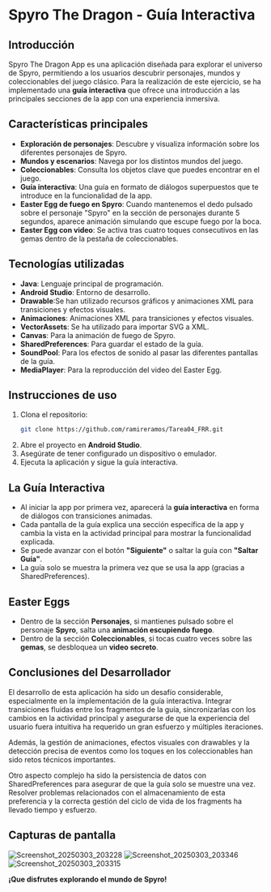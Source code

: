 # Spyro The Dragon - Guía Interactiva

## Introducción
Spyro The Dragon App es una aplicación diseñada para explorar el universo de Spyro, permitiendo a los usuarios descubrir personajes, mundos y coleccionables del juego clásico. Para la realización de este ejercicio, se ha implementado una **guía interactiva** que ofrece una introducción a las principales secciones de la app con una experiencia inmersiva.

## Características principales
- **Exploración de personajes**: Descubre y visualiza información sobre los diferentes personajes de Spyro.
- **Mundos y escenarios**: Navega por los distintos mundos del juego.
- **Coleccionables**: Consulta los objetos clave que puedes encontrar en el juego.
- **Guía interactiva**: Una guía en formato de diálogos superpuestos que te introduce en la funcionalidad de la app.
- **Easter Egg de fuego en Spyro**: Cuando mantenemos el dedo pulsado sobre el personaje "Spyro" en la sección de personajes durante 5 segundos, aparece animación simulando que escupe fuego por la boca.
- **Easter Egg con video**: Se activa tras cuatro toques consecutivos en las gemas dentro de la pestaña de coleccionables.

## Tecnologías utilizadas
- **Java**: Lenguaje principal de programación.
- **Android Studio**: Entorno de desarrollo.
- **Drawable**:Se han utilizado recursos gráficos y animaciones XML para transiciones y efectos visuales.
- **Animaciones**: Animaciones XML para transiciones y efectos visuales.
- **VectorAssets**: Se ha utilizado para importar SVG a XML.
- **Canvas**: Para la animación de fuego de Spyro.
- **SharedPreferences**: Para guardar el estado de la guía.
- **SoundPool**: Para los efectos de sonido al pasar las diferentes pantallas de la guía.
- **MediaPlayer**: Para la reproducción del video del Easter Egg.

## Instrucciones de uso
1. Clona el repositorio:
   ```sh
   git clone https://github.com/ramireramos/Tarea04_FRR.git
   ```
2. Abre el proyecto en **Android Studio**.
3. Asegúrate de tener configurado un dispositivo o emulador.
4. Ejecuta la aplicación y sigue la guía interactiva.

## La Guía Interactiva
- Al iniciar la app por primera vez, aparecerá la **guía interactiva** en forma de diálogos con transiciones animadas.
- Cada pantalla de la guía explica una sección específica de la app y cambia la vista en la actividad principal para mostrar la funcionalidad explicada.
- Se puede avanzar con el botón **"Siguiente"** o saltar la guía con **"Saltar Guía"**.
- La guía solo se muestra la primera vez que se usa la app (gracias a SharedPreferences).

## Easter Eggs

- Dentro de la sección **Personajes**, si mantienes pulsado sobre el personaje **Spyro**, salta una **animación escupiendo fuego**.
- Dentro de la sección **Coleccionables**, si tocas cuatro veces sobre las **gemas**, se desbloquea un **video secreto**.

## Conclusiones del Desarrollador
El desarrollo de esta aplicación ha sido un desafío considerable, especialmente en la implementación de la guía interactiva. Integrar transiciones fluidas entre los fragmentos de la guía, sincronizarlas con los cambios en la actividad principal y asegurarse de que la experiencia del usuario fuera intuitiva ha requerido un gran esfuerzo y múltiples iteraciones.

Además, la gestión de animaciones, efectos visuales con drawables y la detección precisa de eventos como los toques en los coleccionables han sido retos técnicos importantes. 

Otro aspecto complejo ha sido la persistencia de datos con SharedPreferences para asegurar de que la guía solo se muestre una vez. Resolver problemas relacionados con el almacenamiento de esta preferencia y la correcta gestión del ciclo de vida de los fragments ha llevado tiempo y esfuerzo.

## Capturas de pantalla

![Screenshot_20250303_203228](https://github.com/user-attachments/assets/1073a950-a301-4ec0-8af0-2c896778cdc0)
![Screenshot_20250303_203346](https://github.com/user-attachments/assets/b207adf2-06c4-4746-9984-3ea2ce4db019)
![Screenshot_20250303_203315](https://github.com/user-attachments/assets/167a7619-28a6-4c22-bcfb-b45babc519a5)

**¡Que disfrutes explorando el mundo de Spyro!**
